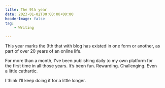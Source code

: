 ```yaml
---
title: The 9th year
date: 2023-01-02T00:00:00+00:00
headerImage: false
tag: 
    - Writing

---
```


This year marks the 9th that with blog has existed in one form or another, as part of over 20 years of an online life.

For more than a month, I've been publishing daily to my own platform for the first time in all those years. It’s been fun. Rewarding. Challenging. Even a little cathartic.

I think I’ll keep doing it for a little longer.
